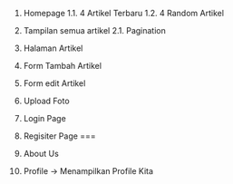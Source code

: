 1. Homepage
1.1. 4 Artikel Terbaru
1.2. 4 Random Artikel

2. Tampilan semua artikel
2.1. Pagination

3. Halaman Artikel
4. Form Tambah Artikel
5. Form edit Artikel
6. Upload Foto

7. Login Page
8. Regisiter Page
===

9. About Us
10. Profile
-> Menampilkan Profile Kita

